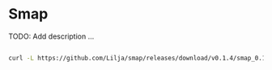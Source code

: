 # Smap

TODO: Add description ...

```bash

curl -L https://github.com/Lilja/smap/releases/download/v0.1.4/smap_0.1.4_darwin_amd64.tar.gz > ~/Downloads/Smap.tar.gz && tar -xzvf ~/Downloads/Smap.tar.gz ~/.local/bin/
```
